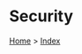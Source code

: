 
<h1>Security</h1>

<p><a href="../../../README.md">Home</a> > <a href="./index.md">Index</a></p>

</br>
